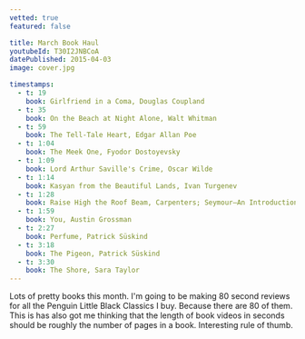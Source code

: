 ```yaml
---
vetted: true
featured: false

title: March Book Haul
youtubeId: T30I2JNBCoA
datePublished: 2015-04-03
image: cover.jpg

timestamps:
  - t: 19
    book: Girlfriend in a Coma, Douglas Coupland
  - t: 35
    book: On the Beach at Night Alone, Walt Whitman
  - t: 59
    book: The Tell-Tale Heart, Edgar Allan Poe
  - t: 1:04
    book: The Meek One, Fyodor Dostoyevsky
  - t: 1:09
    book: Lord Arthur Saville's Crime, Oscar Wilde
  - t: 1:14
    book: Kasyan from the Beautiful Lands, Ivan Turgenev
  - t: 1:28
    book: Raise High the Roof Beam, Carpenters; Seymour—An Introduction, J. D. Salinger
  - t: 1:59
    book: You, Austin Grossman
  - t: 2:27
    book: Perfume, Patrick Süskind
  - t: 3:18
    book: The Pigeon, Patrick Süskind
  - t: 3:30
    book: The Shore, Sara Taylor
---
```


Lots of pretty books this month. I'm going to be making 80 second reviews for all the Penguin Little Black Classics I buy. Because there are 80 of them. This is has also got me thinking that the length of book videos in seconds should be roughly the number of pages in a book. Interesting rule of thumb.
